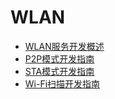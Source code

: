# WLAN<!--wlan-->

- [WLAN服务开发概述](wlan-overview.md)
- [P2P模式开发指南](p2p-development-guide.md)
- [STA模式开发指南](sta-development-guide.md)
- [Wi-Fi扫描开发指南](scan-development-guide.md)
